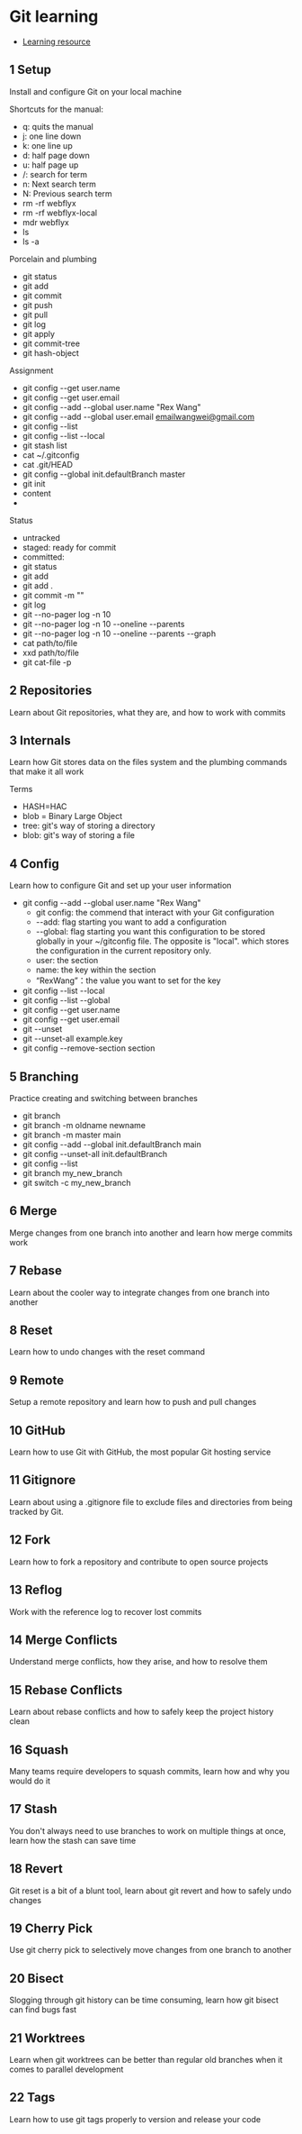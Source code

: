 
# Git learning

* [Learning resource](https://www.youtube.com/watch?v=rH3zE7VlIMs)

## 1 Setup

Install and configure Git on your local machine

Shortcuts for the manual:

* q: quits the manual
* j: one line down
* k: one line up
* d: half page down
* u: half page up
* /<term>: search for term
* n: Next search term
* N: Previous search term
* rm -rf webflyx
* rm -rf webflyx-local
* mdr webflyx
* ls
* ls -a


Porcelain and plumbing

* git status
* git add
* git commit
* git push
* git pull
* git log
* git apply
* git commit-tree
* git hash-object

Assignment

* git config --get user.name
* git config --get user.email
* git config --add --global user.name "Rex Wang"
* git config --add --global user.email emailwangwei@gmail.com
* git config --list
* git config --list --local
* git stash list
* cat ~/.gitconfig
* cat .git/HEAD
* git config --global init.defaultBranch master
* git init
* content
* 

Status

* untracked
* staged: ready for commit
* committed:
* git status
* git add <file name or doc name>
* git add .
* git commit -m "<comment>"
* git log
* git --no-pager log -n 10
* git --no-pager log -n 10 --oneline --parents
* git --no-pager log -n 10 --oneline --parents --graph
* cat path/to/file
* xxd path/to/file
* git cat-file -p <filename>

## 2 Repositories

Learn about Git repositories, what they are, and how to work with commits

## 3 Internals

Learn how Git stores data on the files system and the plumbing commands that make it all work

Terms

* HASH=HAC
* blob = Binary Large Object
* tree: git's way of storing a directory
* blob: git's way of storing a file

## 4 Config

Learn how to configure Git and set up your user information

* git config --add --global user.name "Rex Wang"
  * git config: the commend that interact with your Git configuration
  * --add: flag starting you want to add a configuration
  * --global: flag starting you want this configuration to be stored globally in your ~/gitconfig file. The opposite is "local". which stores the configuration in the current repository only.
  * user: the section
  * name: the key within the section
  * “RexWang”：the value you want to set for the key
* git config --list --local
* git config --list --global
* git config --get user.name
* git config --get user.email
* git --unset
* git --unset-all example.key
* git config --remove-section section


## 5 Branching

Practice creating and switching between branches

* git branch
* git branch -m oldname newname
* git branch -m master main
* git config --add --global init.defaultBranch main
* git config --unset-all init.defaultBranch
* git config --list
* git branch my_new_branch
* git switch -c my_new_branch


## 6 Merge

Merge changes from one branch into another and learn how merge commits work

## 7 Rebase

Learn about the cooler way to integrate changes from one branch into another

## 8 Reset

Learn how to undo changes with the reset command

## 9 Remote

Setup a remote repository and learn how to push and pull changes

## 10 GitHub

Learn how to use Git with GitHub, the most popular Git hosting service

## 11 Gitignore

Learn about using a .gitignore file to exclude files and directories from being tracked by Git.

## 12 Fork

Learn how to fork a repository and contribute to open source projects

## 13 Reflog

Work with the reference log to recover lost commits

## 14 Merge Conflicts

Understand merge conflicts, how they arise, and how to resolve them

## 15 Rebase Conflicts

Learn about rebase conflicts and how to safely keep the project history clean

## 16 Squash

Many teams require developers to squash commits, learn how and why you would do it

## 17 Stash

You don't always need to use branches to work on multiple things at once, learn how the stash can save time

## 18 Revert

Git reset is a bit of a blunt tool, learn about git revert and how to safely undo changes

## 19 Cherry Pick

Use git cherry pick to selectively move changes from one branch to another

## 20  Bisect

Slogging through git history can be time consuming, learn how git bisect can find bugs fast

## 21 Worktrees

Learn when git worktrees can be better than regular old branches when it comes to parallel development

## 22 Tags

Learn how to use git tags properly to version and release your code